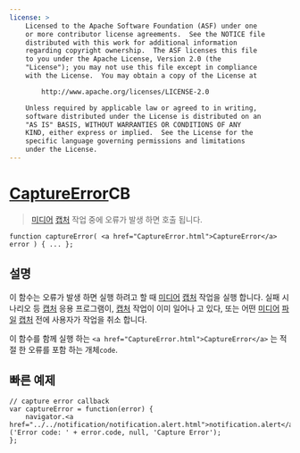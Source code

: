 ```yaml
---
license: >
    Licensed to the Apache Software Foundation (ASF) under one
    or more contributor license agreements.  See the NOTICE file
    distributed with this work for additional information
    regarding copyright ownership.  The ASF licenses this file
    to you under the Apache License, Version 2.0 (the
    "License"); you may not use this file except in compliance
    with the License.  You may obtain a copy of the License at

        http://www.apache.org/licenses/LICENSE-2.0

    Unless required by applicable law or agreed to in writing,
    software distributed under the License is distributed on an
    "AS IS" BASIS, WITHOUT WARRANTIES OR CONDITIONS OF ANY
    KIND, either express or implied.  See the License for the
    specific language governing permissions and limitations
    under the License.
---
```


# <a href="CaptureError.html">CaptureError</a>CB

> <a href="../media.html">미디어</a> <a href="capture.html">캡처</a> 작업 중에 오류가 발생 하면 호출 됩니다.

    function captureError( <a href="CaptureError.html">CaptureError</a> error ) { ... };
    

## 설명

이 함수는 오류가 발생 하면 실행 하려고 할 때 <a href="../media.html">미디어</a> <a href="capture.html">캡처</a> 작업을 실행 합니다. 실패 시나리오 등 <a href="capture.html">캡처</a> 응용 프로그램이, <a href="capture.html">캡처</a> 작업이 이미 일어나 고 있다, 또는 어떤 <a href="../media.html">미디어</a> <a href="../../file/fileobj/fileobj.html">파일</a> <a href="capture.html">캡처</a> 전에 사용자가 작업을 취소 합니다.

이 함수를 함께 실행 하는 `<a href="CaptureError.html">CaptureError</a>` 는 적절 한 오류를 포함 하는 개체`code`.

## 빠른 예제

    // capture error callback
    var captureError = function(error) {
        navigator.<a href="../../notification/notification.alert.html">notification.alert</a>('Error code: ' + error.code, null, 'Capture Error');
    };